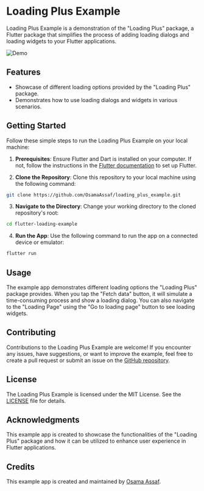 # Loading Plus Example

Loading Plus Example is a demonstration of the "Loading Plus" package, a Flutter package that simplifies the process of adding loading dialogs and loading widgets to your Flutter applications.

![Demo](demo.gif)

## Features

- Showcase of different loading options provided by the "Loading Plus" package.
- Demonstrates how to use loading dialogs and widgets in various scenarios.

## Getting Started

Follow these simple steps to run the Loading Plus Example on your local machine:

1. **Prerequisites**: Ensure Flutter and Dart is installed on your computer. If not, follow the instructions in the [Flutter documentation](https://flutter.dev/docs/get-started/install) to set up Flutter.

2. **Clone the Repository**: Clone this repository to your local machine using the following command:

```bash
git clone https://github.com/OsamaAssaf/loading_plus_example.git
```

3. **Navigate to the Directory**: Change your working directory to the cloned repository's root:

```bash
cd flutter-loading-example
```

4. **Run the App**: Use the following command to run the app on a connected device or emulator:

```bash
flutter run
```

## Usage

The example app demonstrates different loading options the "Loading Plus" package provides. When you tap the "Fetch data" button, it will simulate a time-consuming process and show a loading dialog. You can also navigate to the "Loading Page" using the "Go to loading page" button to see loading widgets.

## Contributing

Contributions to the Loading Plus Example are welcome! If you encounter any issues, have suggestions, or want to improve the example, feel free to create a pull request or submit an issue on the [GitHub repository](https://github.com/OsamaAssaf/loading_plus_example).

## License

The Loading Plus Example is licensed under the MIT License. See the [LICENSE](LICENSE) file for details.

## Acknowledgments

This example app is created to showcase the functionalities of the "Loading Plus" package and how it can be utilized to enhance user experience in Flutter applications.

## Credits

This example app is created and maintained by [Osama Assaf](https://github.com/OsamaAssaf).

